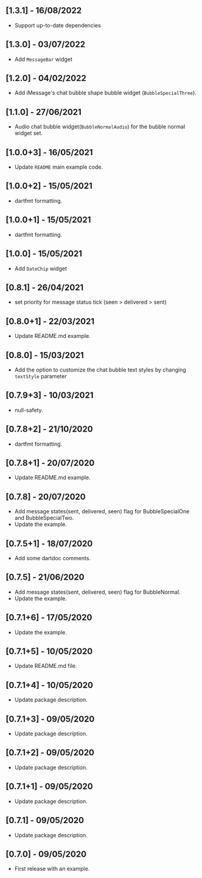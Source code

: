 ## [1.3.1] - 16/08/2022

* Support up-to-date dependencies

## [1.3.0] - 03/07/2022

* Add `MessageBar` widget 

## [1.2.0] - 04/02/2022

* Add iMessage's chat bubble shape bubble widget (`BubbleSpecialThree`).

## [1.1.0] - 27/06/2021

* Audio chat bubble widget(`BubbleNormalAudio`) for the bubble normal widget set.

## [1.0.0+3] - 16/05/2021

* Update `README` main example code.

## [1.0.0+2] - 15/05/2021

* dartfmt formatting.

## [1.0.0+1] - 15/05/2021

* dartfmt formatting.

## [1.0.0] - 15/05/2021

* Add `DateChip` widget

## [0.8.1] - 26/04/2021

* set priority for message status tick (seen > delivered > sent)

## [0.8.0+1] - 22/03/2021

* Update README.md example.

## [0.8.0] - 15/03/2021

* Add the option to customize the chat bubble text styles by changing `textStyle` parameter

## [0.7.9+3] - 10/03/2021

* null-safety.

## [0.7.8+2] - 21/10/2020

* dartfmt formatting.

## [0.7.8+1] - 20/07/2020

* Update README.md example.

## [0.7.8] - 20/07/2020

* Add message states(sent, delivered, seen) flag for BubbleSpecialOne and BubbleSpecialTwo.
* Update the example.

## [0.7.5+1] - 18/07/2020

* Add some dartdoc comments.

## [0.7.5] - 21/06/2020

* Add message states(sent, delivered, seen) flag for BubbleNormal.
* Update the example.

## [0.7.1+6] - 17/05/2020

* Update the example.

## [0.7.1+5] - 10/05/2020

* Update README.md file.

## [0.7.1+4] - 10/05/2020

* Update package description.

## [0.7.1+3] - 09/05/2020

* Update package description.

## [0.7.1+2] - 09/05/2020

* Update package description.

## [0.7.1+1] - 09/05/2020

* Update package description.

## [0.7.1] - 09/05/2020

* Update package description.

## [0.7.0] - 09/05/2020

* First release with an example.
